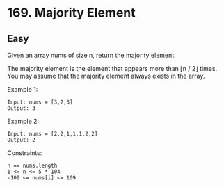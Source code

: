# 169. Majority Element

## **Easy**

Given an array nums of size n, return the majority element.

The majority element is the element that appears more than ⌊n / 2⌋ times. You may assume that the majority element always exists in the array.

 

Example 1:

    Input: nums = [3,2,3]
    Output: 3

Example 2:

    Input: nums = [2,2,1,1,1,2,2]
    Output: 2

 

Constraints:

    n == nums.length
    1 <= n <= 5 * 104
    -109 <= nums[i] <= 109

